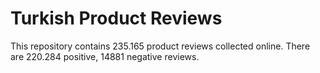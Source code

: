 # Turkish Product Reviews
This repository contains 235.165 product reviews collected online. There are 220.284 positive, 14881 negative reviews.
